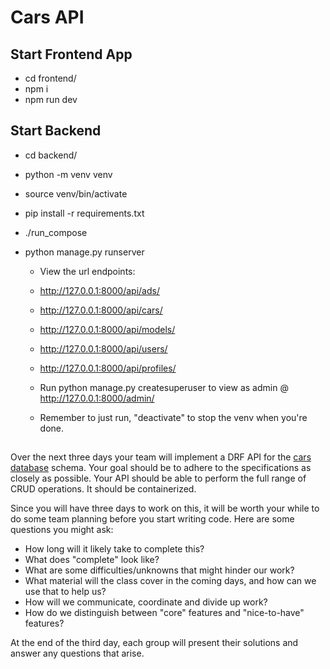 # Cars API

## Start Frontend App
- cd frontend/
- npm i
- npm run dev

## Start Backend
- cd backend/
- python -m venv venv
- source venv/bin/activate
- pip install -r requirements.txt
- ./run_compose
- python manage.py runserver

  - View the url endpoints:
  - http://127.0.0.1:8000/api/ads/
  - http://127.0.0.1:8000/api/cars/
  - http://127.0.0.1:8000/api/models/
  - http://127.0.0.1:8000/api/users/
  - http://127.0.0.1:8000/api/profiles/
  
  - Run python manage.py createsuperuser to view as admin @ http://127.0.0.1:8000/admin/
  - Remember to just run, "deactivate" to stop the venv when you're done.
  
## 

Over the next three days your team will implement a DRF API for the [cars database](https://github.com/Golf-Evenings-and-Weekends/cars_database) schema.  Your goal should be to adhere to the specifications as closely as possible.  Your API should be able to perform the full range of CRUD operations.  It should be containerized.

Since you will have three days to work on this, it will be worth your while to do some team planning before you start writing code.  Here are some questions you might ask:
- How long will it likely take to complete this?
- What does "complete" look like?
- What are some difficulties/unknowns that might hinder our work?
- What material will the class cover in the coming days, and how can we use that to help us?
- How will we communicate, coordinate and divide up work?
- How do we distinguish between "core" features and "nice-to-have" features?

At the end of the third day, each group will present their solutions and answer any questions that arise.
